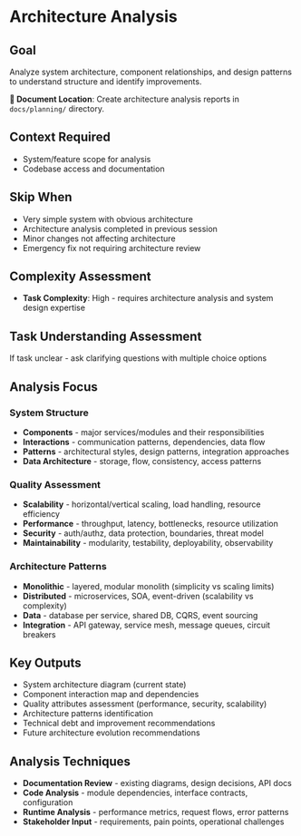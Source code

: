 # Architecture Analysis

## Goal
Analyze system architecture, component relationships, and design patterns to understand structure and identify improvements.

**📁 Document Location**: Create architecture analysis reports in `docs/planning/` directory.

## Context Required
- System/feature scope for analysis
- Codebase access and documentation

## Skip When
- Very simple system with obvious architecture
- Architecture analysis completed in previous session
- Minor changes not affecting architecture
- Emergency fix not requiring architecture review

## Complexity Assessment
- **Task Complexity**: High - requires architecture analysis and system design expertise

## Task Understanding Assessment
If task unclear - ask clarifying questions with multiple choice options

## Analysis Focus

### System Structure
- **Components** - major services/modules and their responsibilities
- **Interactions** - communication patterns, dependencies, data flow
- **Patterns** - architectural styles, design patterns, integration approaches
- **Data Architecture** - storage, flow, consistency, access patterns

### Quality Assessment
- **Scalability** - horizontal/vertical scaling, load handling, resource efficiency
- **Performance** - throughput, latency, bottlenecks, resource utilization
- **Security** - auth/authz, data protection, boundaries, threat model
- **Maintainability** - modularity, testability, deployability, observability

### Architecture Patterns
- **Monolithic** - layered, modular monolith (simplicity vs scaling limits)
- **Distributed** - microservices, SOA, event-driven (scalability vs complexity)
- **Data** - database per service, shared DB, CQRS, event sourcing
- **Integration** - API gateway, service mesh, message queues, circuit breakers

## Key Outputs
- System architecture diagram (current state)
- Component interaction map and dependencies
- Quality attributes assessment (performance, security, scalability)
- Architecture patterns identification
- Technical debt and improvement recommendations
- Future architecture evolution recommendations

## Analysis Techniques
- **Documentation Review** - existing diagrams, design decisions, API docs
- **Code Analysis** - module dependencies, interface contracts, configuration
- **Runtime Analysis** - performance metrics, request flows, error patterns
- **Stakeholder Input** - requirements, pain points, operational challenges 